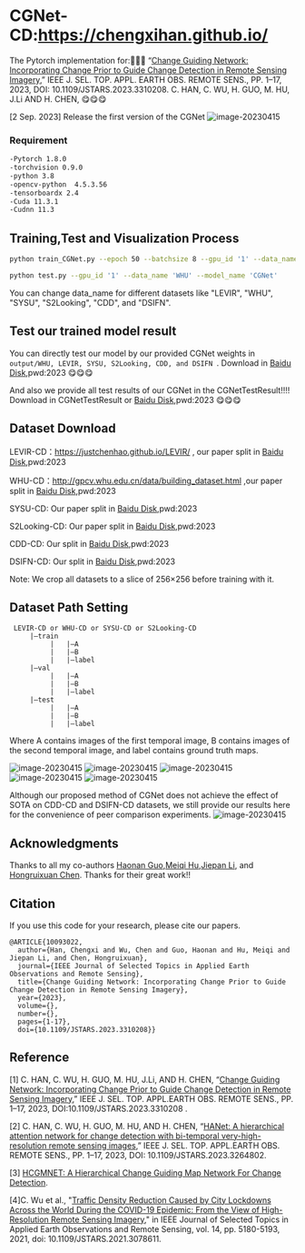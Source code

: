# CGNet-CD:https://chengxihan.github.io/
The Pytorch implementation for::gift::gift::gift:
“[Change Guiding Network: Incorporating Change Prior to Guide Change Detection in Remote Sensing Imagery](https://ieeexplore.ieee.org/document/10234560?denied=),” IEEE J. SEL. TOP. APPL. EARTH OBS. REMOTE SENS., PP. 1–17, 2023, DOI: 10.1109/JSTARS.2023.3310208.
 C. HAN, C. WU, H. GUO, M. HU, J.Li AND H. CHEN, :yum::yum::yum:

[2 Sep. 2023] Release the first version of the CGNet
![image-20230415](/picture/CGNet.png)
### Requirement  
```bash
-Pytorch 1.8.0  
-torchvision 0.9.0  
-python 3.8  
-opencv-python  4.5.3.56  
-tensorboardx 2.4  
-Cuda 11.3.1  
-Cudnn 11.3  
```
## Training,Test and Visualization Process   

```bash
python train_CGNet.py --epoch 50 --batchsize 8 --gpu_id '1' --data_name 'WHU' --model_name 'CGNet'

python test.py --gpu_id '1' --data_name 'WHU' --model_name 'CGNet'
```
You can change data_name for different datasets like "LEVIR", "WHU", "SYSU", "S2Looking", "CDD", and "DSIFN".
## Test our trained model result 
You can directly test our model by our provided CGNet weights in  `output/WHU, LEVIR, SYSU, S2Looking, CDD, and DSIFN `. Download in  [Baidu Disk](https://pan.baidu.com/s/18wIxa6UHEQ4lvvXDpEjygw?pwd=2023),pwd:2023 :yum::yum::yum:

And also we provide all test results of our CGNet in the CGNetTestResult!!!! Download in CGNetTestResult or [Baidu Disk](https://pan.baidu.com/s/1owj4sPTGqcCJ7dDiRzBhEg?pwd=2023 ),pwd:2023 :yum::yum::yum:

## Dataset Download   
LEVIR-CD：https://justchenhao.github.io/LEVIR/  , our paper split in [Baidu Disk](https://pan.baidu.com/s/1VVry18KFl2MSWS6_IOlYRA?pwd=2023),pwd:2023 

WHU-CD：http://gpcv.whu.edu.cn/data/building_dataset.html ,our paper split in [Baidu Disk](https://pan.baidu.com/s/1ZLmIyWvHnwyzhyl4xt-GwQ?pwd=2023),pwd:2023

SYSU-CD: Our paper split in [Baidu Disk](https://pan.baidu.com/s/1p0QfogZm4BM0dd1a0LTBBw?pwd=2023),pwd:2023

S2Looking-CD: Our paper split in [Baidu Disk](https://pan.baidu.com/s/1wAXPHhCLJTqPX0pC2RBMsg?pwd=2023),pwd:2023

CDD-CD: Our split in [Baidu Disk](https://pan.baidu.com/s/1cwJ0mEhcrbCWOJn5n-N5Jw?pwd=2023),pwd:2023

DSIFN-CD: Our split in [Baidu Disk]( https://pan.baidu.com/s/1-GD3z_eMoQglSJoi9P-6gw?pwd=2023),pwd:2023

Note: We crop all datasets to a slice of 256×256 before training with it.

## Dataset Path Setting
```
 LEVIR-CD or WHU-CD or SYSU-CD or S2Looking-CD
     |—train  
          |   |—A  
          |   |—B  
          |   |—label  
     |—val  
          |   |—A  
          |   |—B  
          |   |—label  
     |—test  
          |   |—A  
          |   |—B  
          |   |—label
  ```        
 Where A contains images of the first temporal image, B contains images of the second temporal image, and label contains ground truth maps.  
 
![image-20230415](/picture/CGNet-2.png)
![image-20230415](/picture/CGNet-3.png)
![image-20230415](/picture/CGNet-4.png)
![image-20230415](/picture/CGNet-5.png)
![image-20230415](/picture/CGNet-6.png)

Although our proposed method of CGNet does not achieve the effect of SOTA on CDD-CD and DSIFN-CD datasets, we still provide our results here for the convenience of peer comparison experiments.
![image-20230415](/picture/CDD&DSIFN.png)

## Acknowledgments
 
Thanks to all my co-authors [Haonan Guo](https://scholar.google.com/citations?user=HvYxc84AAAAJ&hl=en),[Meiqi Hu](https://meiqihu.github.io/),[Jiepan Li](https://henryjiepanli.github.io/Jiepanli_Henry.github.io/), and [Hongruixuan Chen](https://chrx97.com/). Thanks  for their great work!!  


## Citation 

 If you use this code for your research, please cite our papers.  

```
@ARTICLE{10093022,
  author={Han, Chengxi and Wu, Chen and Guo, Haonan and Hu, Meiqi and Jiepan Li, and Chen, Hongruixuan},
  journal={IEEE Journal of Selected Topics in Applied Earth Observations and Remote Sensing}, 
  title={Change Guiding Network: Incorporating Change Prior to Guide Change Detection in Remote Sensing Imagery}, 
  year={2023},
  volume={},
  number={},
  pages={1-17},
  doi={10.1109/JSTARS.2023.3310208}}
```

## Reference  
[1] C. HAN, C. WU, H. GUO, M. HU, J.Li, AND H. CHEN, 
“[Change Guiding Network: Incorporating Change Prior to Guide Change Detection in Remote Sensing Imagery](https://ieeexplore.ieee.org/document/10234560?denied=),” IEEE J. SEL. TOP. APPL.EARTH OBS. REMOTE SENS., PP. 1–17, 2023, DOI:10.1109/JSTARS.2023.3310208 .

[2] C. HAN, C. WU, H. GUO, M. HU, AND H. CHEN, 
“[HANet: A hierarchical attention network for change detection with bi-temporal very-high-resolution remote sensing images](https://ieeexplore.ieee.org/abstract/document/10093022),” IEEE J. SEL. TOP. APPL.EARTH OBS. REMOTE SENS., PP. 1–17, 2023, DOI: 10.1109/JSTARS.2023.3264802.


[3] [HCGMNET: A Hierarchical Change Guiding Map Network For Change Detection](https://doi.org/10.48550/arXiv.2302.10420).

[4]C. Wu et al., "[Traffic Density Reduction Caused by City Lockdowns Across the World During the COVID-19 Epidemic: From the View of High-Resolution Remote Sensing Imagery](https://ieeexplore.ieee.org/abstract/document/9427164)," in IEEE Journal of Selected Topics in Applied Earth Observations and Remote Sensing, vol. 14, pp. 5180-5193, 2021, doi: 10.1109/JSTARS.2021.3078611.
